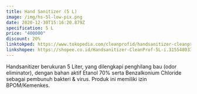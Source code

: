 ```yaml
---
title: Hand Sanitizer (5 L)
image: /img/hs-5l-low-pix.png
date: 2020-12-30T15:16:20.879Z
specification: 5 L
price: "400000"
discount: 20%
linktokped: https://www.tokopedia.com/cleanprofid/handsanitizer-cleanprof-5l
linkshopee: https://shopee.co.id/Handsanitizer-CleanProf-5L-i.315548033.6954975862
---
```

Handsanitizer berukuran 5 Liter, yang dilengkapi penghilang bau (odor eliminator), dengan bahan aktif Etanol 70% serta Benzalkonium Chloride sebagai pembunuh bakteri & virus. 
Produk ini memiliki izin BPOM/Kemenkes.

